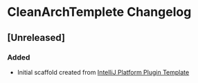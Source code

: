 <!-- Keep a Changelog guide -> https://keepachangelog.com -->

# CleanArchTemplete Changelog

## [Unreleased]
### Added
- Initial scaffold created from [IntelliJ Platform Plugin Template](https://github.com/JetBrains/intellij-platform-plugin-template)
